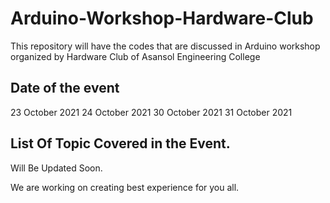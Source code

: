 # Arduino-Workshop-Hardware-Club
This repository will have the codes that are discussed in Arduino workshop organized by Hardware Club of Asansol Engineering College 

## Date of the event
23 October 2021
24 October 2021
30 October 2021
31 October 2021


## List Of Topic Covered in the Event.

  Will Be Updated Soon.
  
  We are working on creating best experience for you all.
